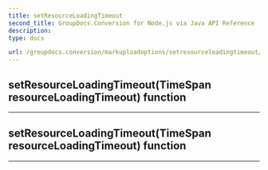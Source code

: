 ```yaml
---
title: setResourceLoadingTimeout
second_title: GroupDocs.Conversion for Node.js via Java API Reference
description: 
type: docs

url: /groupdocs.conversion/markuploadoptions/setresourceloadingtimeout/
---
```


## setResourceLoadingTimeout(TimeSpan resourceLoadingTimeout)  function



---


## setResourceLoadingTimeout(TimeSpan resourceLoadingTimeout)  function



---


